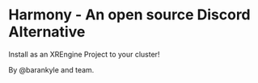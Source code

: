 # Harmony - An open source Discord Alternative

Install as an XREngine Project to your cluster!

By @barankyle and team.

